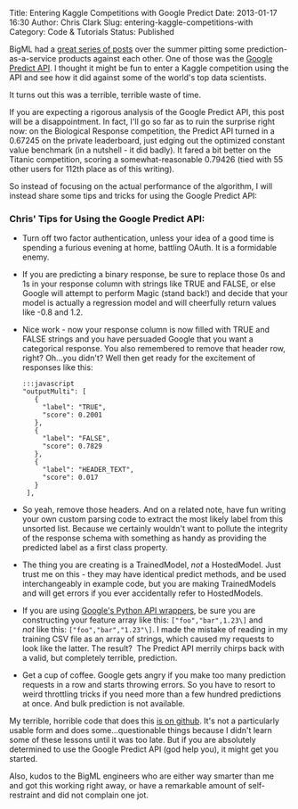 Title: Entering Kaggle Competitions with Google Predict
Date: 2013-01-17 16:30
Author: Chris Clark
Slug: entering-kaggle-competitions-with
Category: Code & Tutorials
Status: Published

BigML had a [great series of
posts](http://blog.bigml.com/2013/01/04/machine-learning-throwdown-the-reckoning/)
over the summer pitting some prediction-as-a-service products against
each other. One of those was the [Google Predict
API](https://developers.google.com/prediction/). I thought it might be
fun to enter a Kaggle competition using the API and see how it did
against some of the world's top data scientists.

It turns out this was a terrible, terrible waste of time.

If you are expecting a rigorous analysis of the Google Predict API, this
post will be a disappointment. In fact, I'll go so far as to ruin the
surprise right now: on the Biological Response competition, the Predict
API turned in a 0.67245 on the private leaderboard, just edging out the
optimized constant value benchmark (in a nutshell - it did badly). It
fared a bit better on the Titanic competition, scoring a
somewhat-reasonable 0.79426 (tied with 55 other users for 112th place as
of this writing).

So instead of focusing on the actual performance of the algorithm, I
will instead share some tips and tricks for using the Google Predict
API:

### Chris' Tips for Using the Google Predict API:

-   Turn off two factor authentication, unless your idea of a good time
    is spending a furious evening at home, battling OAuth. It is a
    formidable enemy.
-   If you are predicting a binary response, be sure to replace those 0s
    and 1s in your response column with strings like TRUE and FALSE, or
    else Google will attempt to perform Magic (stand back!) and decide
    that your model is actually a regression model and will cheerfully
    return values like -0.8 and 1.2.
-   Nice work - now your response column is now filled with TRUE and
    FALSE strings and you have persuaded Google that you want a
    categorical response. You also remembered to remove that header row,
    right? Oh...you didn't? Well then get ready for the excitement of
    responses like this:

        :::javascript
        "outputMulti": [
           {
             "label": "TRUE",
             "score": 0.2001
           },
           {
             "label": "FALSE",
             "score": 0.7829
           },
           {
             "label": "HEADER_TEXT",
             "score": 0.017
           }
         ],

-   So yeah, remove those headers. And on a related note, have fun
    writing your own custom parsing code to extract the most likely
    label from this unsorted list. Because we certainly wouldn't want to
    pollute the integrity of the response schema with something as handy
    as providing the predicted label as a first class property.
-   The thing you are creating is a TrainedModel, *not* a HostedModel.
    Just trust me on this - they may have identical predict methods, and
    be used interchangeably in example code, but you are making
    TrainedModels and will get errors if you ever accidentally refer
    to HostedModels.
-   If you are using [Google's Python API
    wrappers](http://code.google.com/p/google-api-python-client/), be
    sure you are constructing your feature array like this:
    ``["foo","bar",1.23\]``
    and *not* like this:
    ``["foo","bar","1.23"\]``. I made the mistake of reading in my
    training CSV file as an array of strings, which caused my requests
    to look like the latter. The result?  The Predict API merrily
    chirps back with a valid, but completely terrible, prediction.
-   Get a cup of coffee. Google gets angry if you make too many
    prediction requests in a row and starts throwing errors. So you have
    to resort to weird throttling tricks if you need more than a few
    hundred predictions at once. And bulk prediction is not available.

My terrible, horrible code that does this [is on
github](https://github.com/chrisclark/GooglePredictForKaggle). It's not
a particularly usable form and does some...questionable things because I
didn't learn some of these lessons until it was too late. But if you are
absolutely determined to use the Google Predict API (god help you), it
might get you started.

Also, kudos to the BigML engineers who are either way smarter than me
and got this working right away, or have a remarkable amount of
self-restraint and did not complain one jot.
